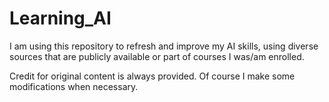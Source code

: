 # Learning_AI

I am using this repository to refresh and improve my AI skills, using diverse sources that are publicly available or part of courses I was/am enrolled.

Credit for original content is always provided. Of course I make some modifications when necessary.
